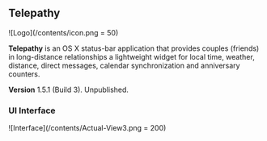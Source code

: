 ## Telepathy

![Logo](/contents/icon.png = 50)

__Telepathy__ is an OS X status-bar application that provides couples (friends) in long-distance relationships a lightweight widget for local time, weather, distance, direct messages, calendar synchronization and anniversary counters. 

__Version__ 1.5.1 (Build 3). Unpublished.

### UI Interface
![Interface](/contents/Actual-View3.png = 200)
